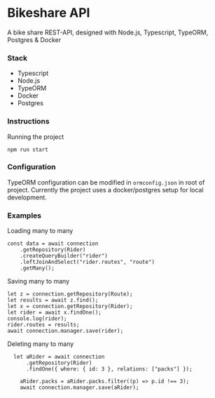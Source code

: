 # Bikeshare API

A bike share REST-API, designed with Node.js, Typescript, TypeORM, Postgres & Docker

### Stack

- Typescript
- Node.js
- TypeORM
- Docker
- Postgres

### Instructions

Running the project

```
npm run start
```

### Configuration

TypeORM configuration can be modified in `ormconfig.json` in root of project. Currently the project uses a docker/postgres setup for local development.

### Examples

Loading many to many

```
const data = await connection
    .getRepository(Rider)
    .createQueryBuilder("rider")
    .leftJoinAndSelect("rider.routes", "route")
    .getMany();
```

Saving many to many

```
let z = connection.getRepository(Route);
let results = await z.find();
let x = connection.getRepository(Rider);
let rider = await x.findOne();
console.log(rider);
rider.routes = results;
await connection.manager.save(rider);

```

Deleting many to many

```
  let aRider = await connection
      .getRepository(Rider)
      .findOne({ where: { id: 3 }, relations: ["packs"] });

    aRider.packs = aRider.packs.filter((p) => p.id !== 3);
    await connection.manager.save(aRider);
```
